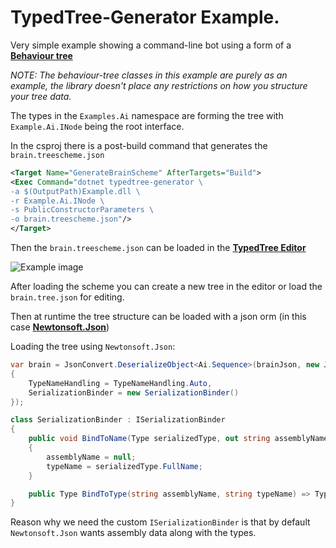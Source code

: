 ﻿# **TypedTree-Generator** Example.

Very simple example showing a command-line bot using a form of a [**Behaviour tree**](https://en.wikipedia.org/wiki/Behavior_tree_(artificial_intelligence,_robotics_and_control))

*NOTE: The behaviour-tree classes in this example are purely as an example, the library doesn't place any restrictions on how you structure your tree data.*

The types in the `Examples.Ai` namespace are forming the tree with `Example.Ai.INode` being the root interface.

In the csproj there is a post-build command that generates the `brain.treescheme.json`
```xml
<Target Name="GenerateBrainScheme" AfterTargets="Build">
<Exec Command="dotnet typedtree-generator \
-a $(OutputPath)Example.dll \
-r Example.Ai.INode \
-s PublicConstructorParameters \
-o brain.treescheme.json"/>
</Target>
```

Then the `brain.treescheme.json` can be loaded in the [**TypedTree Editor**](https://bastian.tech/tree)

![Example image](https://bastian.tech/media/typedtree-generator-dotnet.example.png)

After loading the scheme you can create a new tree in the editor or load the `brain.tree.json` for editing.

Then at runtime the tree structure can be loaded with a json orm (in this case [**Newtonsoft.Json**](https://www.newtonsoft.com/json))

Loading the tree using `Newtonsoft.Json`:
```c#
var brain = JsonConvert.DeserializeObject<Ai.Sequence>(brainJson, new JsonSerializerSettings
{
    TypeNameHandling = TypeNameHandling.Auto,
    SerializationBinder = new SerializationBinder()
});

class SerializationBinder : ISerializationBinder
{
    public void BindToName(Type serializedType, out string assemblyName, out string typeName)
    {
        assemblyName = null;
        typeName = serializedType.FullName;
    }

    public Type BindToType(string assemblyName, string typeName) => Type.GetType(typeName);
}
```
Reason why we need the custom `ISerializationBinder` is that by default `Newtonsoft.Json` wants assembly data along with the types.
